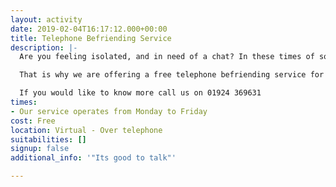 ```yaml
---
layout: activity
date: 2019-02-04T16:17:12.000+00:00
title: Telephone Befriending Service
description: |-
  Are you feeling isolated, and in need of a chat? In these times of social distancing and self-isolation we know it can get lonely.

  That is why we are offering a free telephone befriending service for all adults.

  If you would like to know more call us on 01924 369631
times:
- Our service operates from Monday to Friday
cost: Free
location: Virtual - Over telephone
suitabilities: []
signup: false
additional_info: '"Its good to talk"'

---
```


